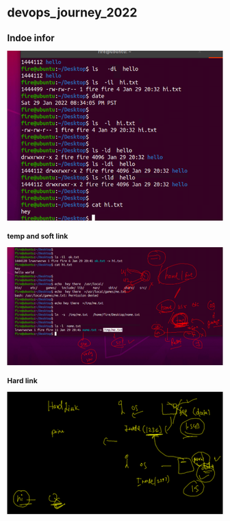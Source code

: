 # devops_journey_2022

## Indoe infor 

<img src="inode.png">

### temp and soft link 

<img src="tmp.png">

### Hard link 

<img src="hard.png">

